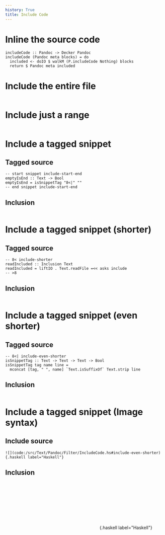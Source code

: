 ```yaml
---
history: True
title: Include Code
---
```


# Inline the source code

``` {.haskell label="Haskell"}
includeCode :: Pandoc -> Decker Pandoc
includeCode (Pandoc meta blocks) = do
  included <- doIO $ walkM (P.includeCode Nothing) blocks
  return $ Pandoc meta included
```

# Include the entire file

``` {.haskell include="/src/Filter.hs" label="Haskell"}
```

# Include just a range

``` {.haskell include="/src/Filter.hs" label="Haskell" startLine="222" endLine="225"}
```

# Include a tagged snippet

## Tagged source

``` {.haskell}
-- start snippet include-start-end
emptyIsEnd :: Text -> Bool
emptyIsEnd = isSnippetTag "8<|" ""
-- end snippet include-start-end
```

## Inclusion

``` {.haskell include="/src/Text/Pandoc/Filter/IncludeCode.hs" label="Haskell" snippet="include-start-end"}
```

# Include a tagged snippet (shorter)

## Tagged source

``` {.haskell}
-- 8< include-shorter
readIncluded :: Inclusion Text
readIncluded = liftIO . Text.readFile =<< asks include
-- >8
```

## Inclusion

``` {.haskell include="/src/Text/Pandoc/Filter/IncludeCode.hs" label="Haskell" snippet="include-shorter"}
```

# Include a tagged snippet (even shorter)

## Tagged source

``` {.haskell}
-- 8<| include-even-shorter
isSnippetTag :: Text -> Text -> Text -> Bool
isSnippetTag tag name line =
  mconcat [tag, " ", name] `Text.isSuffixOf` Text.strip line
```

## Inclusion

``` {.haskell include="/src/Text/Pandoc/Filter/IncludeCode.hs" label="Haskell" snippet="include-even-shorter"}
```

# Include a tagged snippet (Image syntax)

## Include source

``` {.ma}
![](code:/src/Text/Pandoc/Filter/IncludeCode.hs#include-even-shorter){.haskell label="Haskell"}
```

## Inclusion

![](code:/src/Text/Pandoc/Filter/IncludeCode.hs#include-even-shorter){.haskell
label="Haskell"}
